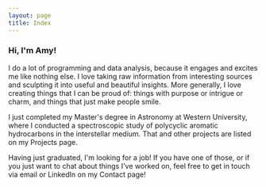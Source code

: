 ```yaml
---
layout: page
title: Index
---
```


### Hi, I'm Amy!

I do a lot of programming and data analysis, because it engages and excites me like nothing else. I love taking raw information from interesting sources and sculpting it into useful and beautiful insights. More generally, I love creating things that I can be proud of: things with purpose or intrigue or charm, and things that just make people smile.

I just completed my Master's degree in Astronomy at Western University, where I conducted a spectroscopic study of polycyclic aromatic hydrocarbons in the interstellar medium. That and other projects are listed on my Projects page.

Having just graduated, I'm looking for a job! If you have one of those, or if you just want to chat about things I've worked on, feel free to get in touch via email or LinkedIn on my Contact page!
